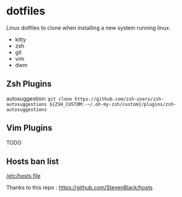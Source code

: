 # dotfiles
Linux dotfiles to clone when installing a new system running linux.

- kitty
- zsh
- git
- vim
- dwm

## Zsh Plugins
autosuggestion: `git clone https://github.com/zsh-users/zsh-autosuggestions ${ZSH_CUSTOM:-~/.oh-my-zsh/custom}/plugins/zsh-autosuggestions`

## Vim Plugins
TODO

## Hosts ban list
[/etc/hosts file](https://raw.githubusercontent.com/StevenBlack/hosts/master/alternates/fakenews-gambling-porn/hosts)

Thanks to this repo : https://github.com/StevenBlack/hosts
